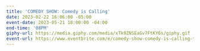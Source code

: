 ```yaml
---
title: 'COMEDY SHOW: Comedy is Calling'
date: 2023-02-22 16:06:00 -05:00
event-date: 2023-05-21 18:00:00 -04:00
end-time: '08PM'
giphy-url: https://media.giphy.com/media/xTk9ZNSEaGv7FtKY6s/giphy.gif
event-url: https://www.eventbrite.com/e/comedy-show-comedy-is-calling-tickets-625291322177
---
```


